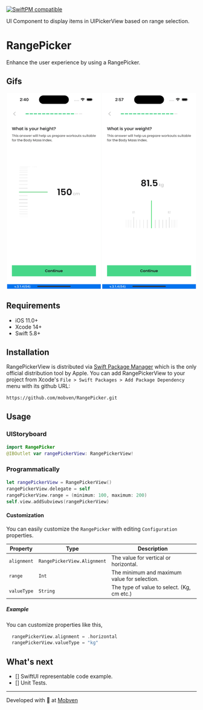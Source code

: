 [![SwiftPM compatible](https://img.shields.io/badge/SwiftPM-compatible-brightgreen.svg)](https://swift.org/package-manager/)

UI Component to display items in UIPickerView based on range selection.
# RangePicker
Enhance the user experience by using a RangePicker.

## Gifs
<div align="center">
  <span width="248" height="517">
    <img alt="iphone14promax" width="248" height="517" src="Docs/Gifs/gif1.gif">
    </span>
    <span width="248" height="517">
    <img alt="iphone13mini" width="248" height="517" src="Docs/Gifs/gif2.gif">
    </span>
</div>

## Requirements
* iOS 11.0+
* Xcode 14+
* Swift 5.8+

## Installation
RangePickerView is distributed via [Swift Package Manager](https://swift.org/package-manager/) which is the only official distribution tool by Apple. You can add RangePickerView to your project from Xcode's `File > Swift Packages > Add Package Dependency` menu with its github URL:
```
https://github.com/mobven/RangePicker.git
```

## Usage
### UIStoryboard
```swift
import RangePicker
@IBOutlet var rangePickerView: RangePickerView!
```

### Programmatically
```swift
let rangePickerView = RangePickerView()
rangePickerView.delegate = self
rangePickerView.range = (minimum: 100, maximum: 200)
self.view.addSubviews(rangePickerView)
```

#### Customization
You can easily customize the `RangePicker` with editing `Configuration` properties.

| Property      | Type                        | Description                                     |
| ------------- | --------------------------- | ------------------------------------------------|
| `alignment`   | `RangePickerView.Alignment` | The value for vertical or horizontal.           |
| `range`       | `Int`                       | The minimum and maximum value for selection.    |
| `valueType`   | `String`                    | The type of value to select. (Kg, cm etc.)      |

##### Example 
You can customize properties like this,

```swift
  rangePickerView.alignment = .horizontal
  rangePickerView.valueType = "kg"
``` 
                                   
## What's next
- [] SwiftUI representable code example.
- [] Unit Tests.

---
Developed with 🖤 at [Mobven](https://mobven.com/)
